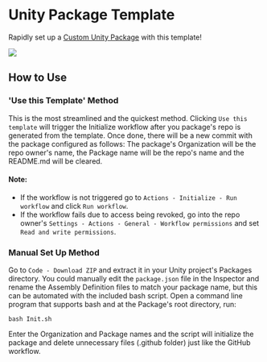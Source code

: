 # Unity Package Template

Rapidly set up a [Custom Unity Package](https://docs.unity3d.com/Manual/CustomPackages.html) with this template!

![](https://github.com/Phantasmic-Games/Unity-Package-Template/blob/main/.github/workflows/Using%20Template.gif)

## How to Use
### 'Use this Template' Method
This is the most streamlined and the quickest method. Clicking `Use this template` will trigger the Initialize workflow after you package's repo is generated from the template. Once done, there will be a new commit with the package configured as follows: The package's Organization will be the repo owner's name, the Package name will be the repo's name and the README.md will be cleared.

#### Note:
* If the workflow is not triggered go to `Actions - Initialize - Run workflow` and click `Run workflow`.
* If the workflow fails due to access being revoked, go into the repo owner's `Settings - Actions - General - Workflow permissions` and set `Read and write permissions`.

### Manual Set Up Method
Go to `Code - Download ZIP` and extract it in your Unity project's Packages directory. You could manually edit the `package.json` file in the Inspector and rename the Assembly Definition files to match your package name, but this can be automated with the included bash script. Open a command line program that supports bash and at the Package's root directory, run:
```
bash Init.sh
```
Enter the Organization and Package names and the script will initialize the package and delete unnecessary files (.github folder) just like the GitHub workflow.
